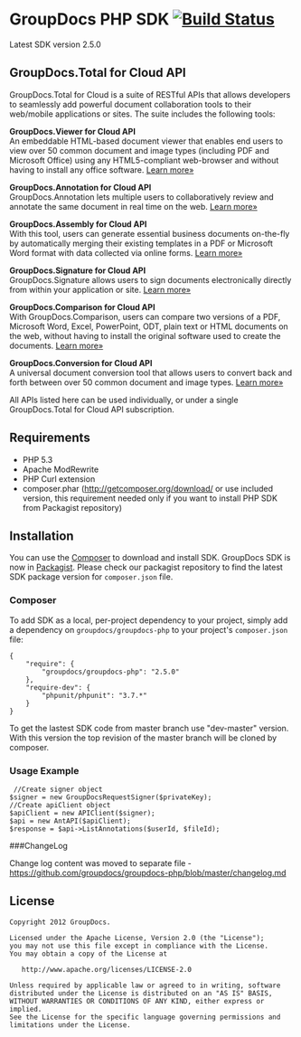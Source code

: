  GroupDocs PHP SDK [![Build Status](https://secure.travis-ci.org/groupdocs/groupdocs-php.png)](http://travis-ci.org/groupdocs/groupdocs-php)
=============

Latest SDK version 2.5.0

## GroupDocs.Total for Cloud API

GroupDocs.Total for Cloud is a suite of RESTful APIs that allows developers to seamlessly add powerful document collaboration tools to their web/mobile applications or sites. The suite includes the following tools:

**GroupDocs.Viewer for Cloud API**  
An embeddable HTML-based document viewer that enables end users to view over 50 common document and image types (including PDF and Microsoft Office) using any HTML5-compliant web-browser and without having to install any office software. [Learn more»](http://groupdocs.com/cloud/document-viewer-api)

**GroupDocs.Annotation for Cloud API**  
GroupDocs.Annotation lets multiple users to collaboratively review and annotate the same document in real time on the web. [Learn more»](http://groupdocs.com/cloud/document-annotation-api)

**GroupDocs.Assembly for Cloud API**  
With this tool, users can generate essential business documents on-the-fly by automatically merging their existing templates in a PDF or Microsoft Word format with data collected via online forms. [Learn more»](http://groupdocs.com/cloud/document-assembly-api)

**GroupDocs.Signature for Cloud API**  
GroupDocs.Signature allows users to sign documents electronically directly from within your application or site. [Learn more»](http://groupdocs.com/cloud/electronic-signature-api)

**GroupDocs.Comparison for Cloud API**  
With GroupDocs.Comparison, users can compare two versions of a PDF, Microsoft Word, Excel, PowerPoint, ODT, plain text or HTML documents on the web, without having to install the original software used to create the documents. [Learn more»](http://groupdocs.com/cloud/document-comparison-api)

**GroupDocs.Conversion for Cloud API**  
A universal document conversion tool that allows users to convert back and forth between over 50 common document and image types. [Learn more»](http://groupdocs.com/cloud/document-conversion-api)

All APIs listed here can be used individually, or under a single GroupDocs.Total for Cloud API subscription.

## Requirements

* PHP 5.3
* Apache ModRewrite
* PHP Curl extension
* composer.phar (http://getcomposer.org/download/ or use included version, this requirement needed
only if you want to install PHP SDK from Packagist repository)


## Installation

You can use the [Composer](http://getcomposer.org/) to download and install SDK.
GroupDocs SDK is now in [Packagist](https://packagist.org/packages/groupdocs/groupdocs-php). Please check our packagist repository to find the latest SDK package version for `composer.json` file.

### Composer

To add SDK as a local, per-project dependency to your project, simply add a dependency on `groupdocs/groupdocs-php` to your project's `composer.json` file:

	{
		"require": {
			"groupdocs/groupdocs-php": "2.5.0"
		},
		"require-dev": {
			"phpunit/phpunit": "3.7.*"
		}
	}
	
To get the lastest SDK code from master branch use "dev-master" version. With this version the top revision of the master branch will be cloned by composer.

### Usage Example
	 //Create signer object
    $signer = new GroupDocsRequestSigner($privateKey);
    //Create apiClient object
    $apiClient = new APIClient($signer);
  	$api = new AntAPI($apiClient);
	$response = $api->ListAnnotations($userId, $fileId);

###ChangeLog

Change log content was moved to separate file - https://github.com/groupdocs/groupdocs-php/blob/master/changelog.md


License
-------

	Copyright 2012 GroupDocs.

	Licensed under the Apache License, Version 2.0 (the "License");
	you may not use this file except in compliance with the License.
	You may obtain a copy of the License at

	   http://www.apache.org/licenses/LICENSE-2.0

	Unless required by applicable law or agreed to in writing, software
	distributed under the License is distributed on an "AS IS" BASIS,
	WITHOUT WARRANTIES OR CONDITIONS OF ANY KIND, either express or implied.
	See the License for the specific language governing permissions and
	limitations under the License.

